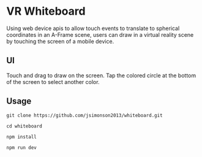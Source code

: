 # VR Whiteboard

Using web device apis to allow touch events to translate to spherical coordinates in an A-Frame scene, users can draw in a virtual reality scene by touching the screen of a mobile device.

## UI

Touch and drag to draw on the screen. Tap the colored circle at the bottom of the screen to select another color.

## Usage

`git clone https://github.com/jsimonson2013/whiteboard.git`

`cd whiteboard`

`npm install`

`npm run dev`
